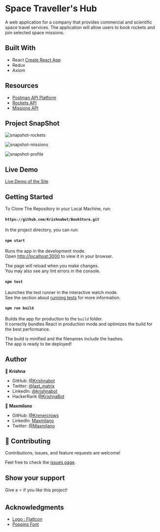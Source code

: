 # Space Traveller's Hub
 A web application for a company that provides commercial and scientific space travel services. The application will allow users to book rockets and join selected space missions.


## Built With

- React [Create React App](https://github.com/facebook/create-react-app)
- Redux 
- Axiom 

## Resources
- [Postman API Platform](https://www.postman.com/)
- [Rockets API](https://api.spacexdata.com/v3/rockets)
- [Missions API](https://api.spacexdata.com/v3/missions)


## Project SnapShot
![snapshot-rockets](https://user-images.githubusercontent.com/40334904/188294664-8145ca2d-17b3-4e0a-af4a-a37ea1ab5f46.png)

![snapshot-missions](https://user-images.githubusercontent.com/40334904/188294662-542a972d-a96c-49cd-bb2b-6f59b2dcdd36.png)

![snapshot-profile](https://user-images.githubusercontent.com/40334904/188294663-86f51519-7070-4b59-bbe9-ce3f7a144ee9.png)


## Live Demo 

[Live Demo of the Site](https://genuine-crostata-d7ce29.netlify.app/Rockets)

## Getting Started 

To Clone The Repository in your Local Machine, run:

#### `https://github.com/Krishnabot/BookStore.git`

In the project directory, you can run:

#### `npm start`

Runs the app in the development mode.\
Open [http://localhost:3000](http://localhost:3000) to view it in your browser.

The page will reload when you make changes.\
You may also see any lint errors in the console.

#### `npm test`

Launches the test runner in the interactive watch mode.\
See the section about [running tests](https://facebook.github.io/create-react-app/docs/running-tests) for more information.

#### `npm run build`

Builds the app for production to the `build` folder.\
It correctly bundles React in production mode and optimizes the build for the best performance.

The build is minified and the filenames include the hashes.\
The app is ready to be deployed!


## Author

👤 **Krishna**

- GitHub: [@Krishnabot](https://github.com/Krishnabot)
- Twitter: [@last_matrix](https://twitter.com/last_matrix)
- LinkedIn: [@krishnabot](https://www.linkedin.com/in/krishnabot/)
- HackerRank [@KrishnaBot](https://www.hackerrank.com/KrishnaBot)

👤 **Maxmilano**

- GitHub: [@Krenercrows](https://github.com/renercrows)
- LinkedIn: [Maxmilano](https://github.com/renercrows)
- Twitter: [@Maxmilano](https://twitter.com/renercrows)


## 🤝 Contributing

Contributions, issues, and feature requests are welcome!

Feel free to check the [issues page](https://github.com/Krishnabot/Space-Traveler-s-Hub/issues).

## Show your support

Give a ⭐️ if you like this project!

## Acknowledgments
- [Logo : FlatIcon](https://www.flaticon.com/free-icon/planet_3212567?term=space&page=1&position=19&page=1&position=19&related_id=3212567&origin=style)
- [Poppins Font](https://fonts.google.com/specimen/Poppins?query=poppins)


